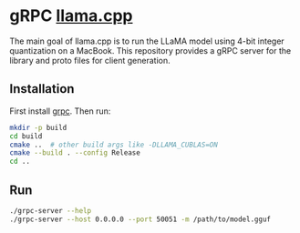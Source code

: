 # gRPC [llama.cpp](https://github.com/ggerganov/llama.cpp)

The main goal of llama.cpp is to run the LLaMA model using 4-bit integer quantization on a MacBook.
This repository provides a gRPC server for the library and proto files for client generation.

## Installation

First install [grpc](https://grpc.io/docs/languages/cpp/quickstart).
Then run:

```bash
mkdir -p build
cd build
cmake ..  # other build args like -DLLAMA_CUBLAS=ON
cmake --build . --config Release
cd ..
```

## Run

```bash
./grpc-server --help
./grpc-server --host 0.0.0.0 --port 50051 -m /path/to/model.gguf
```
